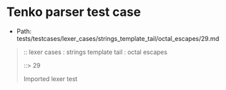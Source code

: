 # Tenko parser test case

- Path: tests/testcases/lexer_cases/strings_template_tail/octal_escapes/29.md

> :: lexer cases : strings template tail : octal escapes
>
> ::> 29
>
> Imported lexer test
>
> <template tail> non-octal-digit-escape is never legal

## Input

`````js
`${"-->"}\9
`````

## Output

_Note: the whole output block is auto-generated. Manual changes will be overwritten!_

Below follow outputs in five parsing modes: sloppy, sloppy+annexb, strict script, module, module+annexb.

Note that the output parts are auto-generated by the test runner to reflect actual result.

### Sloppy mode

Parsed with script goal and as if the code did not start with strict mode header.

`````
throws: Lexer error!
    The grammar does not allow to escape the 8 or the 9 character

start@1:0, error@1:8
╔══╦════════════════
 1 ║ `${"-->"}\9
   ║         ^^^------- error
╚══╩════════════════

`````

### Strict mode

Parsed with script goal but as if it was starting with `"use strict"` at the top.

_Output same as sloppy mode._

### Module goal

Parsed with the module goal.

_Output same as sloppy mode._

### Sloppy mode with AnnexB

Parsed with script goal with AnnexB rules enabled and as if the code did not start with strict mode header.

_Output same as sloppy mode._

### Module goal with AnnexB

Parsed with the module goal with AnnexB rules enabled.

_Output same as sloppy mode._
